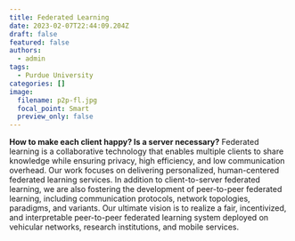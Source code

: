 ```yaml
---
title: Federated Learning
date: 2023-02-07T22:44:09.204Z
draft: false
featured: false
authors:
  - admin
tags:
  - Purdue University
categories: []
image:
  filename: p2p-fl.jpg
  focal_point: Smart
  preview_only: false
---
```

**How to make each client happy? Is a server necessary?** Federated learning is a collaborative technology that enables multiple clients to share knowledge while ensuring privacy, high efficiency, and low communication overhead. Our work focuses on delivering personalized, human-centered federated learning services. In addition to client-to-server federated learning, we are also fostering the development of peer-to-peer federated learning, including communication protocols, network topologies, paradigms, and variants. Our ultimate vision is to realize a fair, incentivized, and interpretable peer-to-peer federated learning system deployed on vehicular networks, research institutions, and mobile services. 
